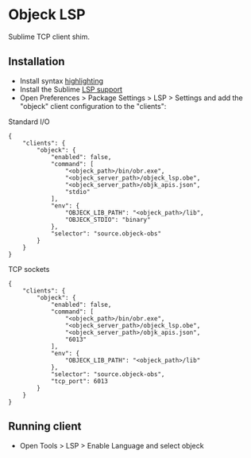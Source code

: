 # Objeck LSP

Sublime TCP client shim.

## Installation
* Install syntax [highlighting](https://github.com/objeck/objeck-lang/tree/master/docs/syntax/sublime)
* Install the Sublime [LSP support](https://lsp.sublimetext.io/language_servers/)
* Open Preferences > Package Settings > LSP > Settings and add the "objeck" client configuration to the "clients":

Standard I/O
```
{
	"clients": {
		"objeck": {
			"enabled": false,
			"command": [
				"<objeck_path>/bin/obr.exe",
				"<objeck_server_path>/objeck_lsp.obe",
				"<objeck_server_path>/objk_apis.json",
				"stdio"
			],
			"env": {
				"OBJECK_LIB_PATH": "<objeck_path>/lib",
				"OBJECK_STDIO": "binary"
			},
			"selector": "source.objeck-obs"
		}
	}
}
```

TCP sockets
```
{
	"clients": {
		"objeck": {
			"enabled": false,
			"command": [
				"<objeck_path>/bin/obr.exe",
				"<objeck_server_path>/objeck_lsp.obe",
				"<objeck_server_path>/objk_apis.json",
				"6013"
			],
			"env": {
				"OBJECK_LIB_PATH": "<objeck_path>/lib"
			},
			"selector": "source.objeck-obs",
			"tcp_port": 6013
		}
	}
}
```

## Running client

* Open Tools > LSP > Enable Language and select objeck